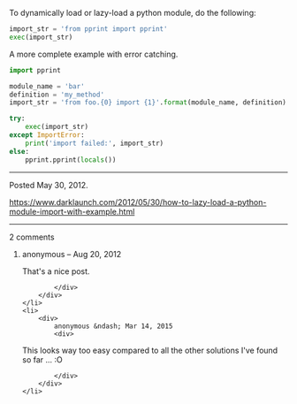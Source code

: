 To dynamically load or lazy-load a python module, do the following:

```python
import_str = 'from pprint import pprint'
exec(import_str)
```

A more complete example with error catching.

```python
import pprint

module_name = 'bar'
definition = 'my_method'
import_str = 'from foo.{0} import {1}'.format(module_name, definition)

try:
    exec(import_str)
except ImportError:
    print('import failed:', import_str)
else:
    pprint.pprint(locals())
```

---

Posted May 30, 2012.

https://www.darklaunch.com/2012/05/30/how-to-lazy-load-a-python-module-import-with-example.html

---

2 comments

<ol>
    <li>
        <div>
            anonymous &ndash; Aug 20, 2012
            <div>

That's a nice post.

            </div>
        </div>
    </li>
    <li>
        <div>
            anonymous &ndash; Mar 14, 2015
            <div>

This looks way too easy compared to all the other solutions I've found so far ... :O

            </div>
        </div>
    </li>
</ol>
